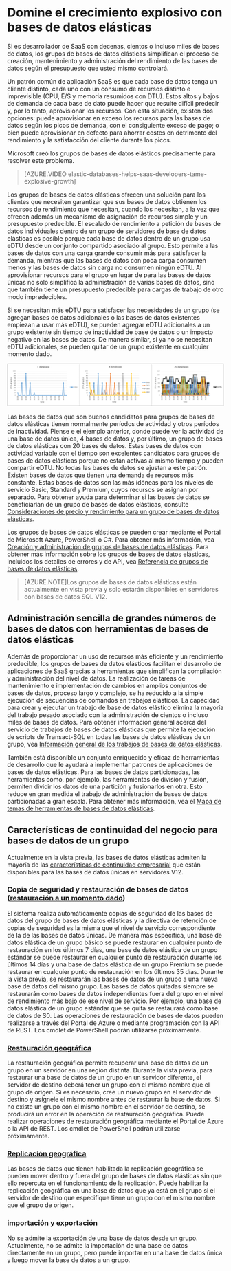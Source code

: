 <properties 
	pageTitle="Domine el crecimiento explosivo con bases de datos elásticas" 
	description="Un grupo de bases de datos elásticas de Base de datos SQL de Azure es una colección de recursos disponibles que comparte un grupo de bases de datos elásticas." 
	services="sql-database" 
	documentationCenter="" 
	authors="stevestein" 
	manager="jeffreyg" 
	editor=""/>

<tags 
	ms.service="sql-database"
	ms.devlang="NA"
	ms.date="09/23/2015" 
	ms.author="sstein" 
	ms.workload="data-management" 
	ms.topic="article" 
	ms.tgt_pltfrm="NA"/>


# Domine el crecimiento explosivo con bases de datos elásticas

Si es desarrollador de SaaS con decenas, cientos o incluso miles de bases de datos, los grupos de bases de datos elásticas simplifican el proceso de creación, mantenimiento y administración del rendimiento de las bases de datos según el presupuesto que usted mismo controlará.

Un patrón común de aplicación SaaS es que cada base de datos tenga un cliente distinto, cada uno con un consumo de recursos distinto e imprevisible (CPU, E/S y memoria resumidos con DTU). Estos altos y bajos de demanda de cada base de dato puede hacer que resulte difícil predecir y, por lo tanto, aprovisionar los recursos. Con esta situación, existen dos opciones: puede aprovisionar en exceso los recursos para las bases de datos según los picos de demanda, con el consiguiente exceso de pago; o bien puede aprovisionar en defecto para ahorrar costes en detrimento del rendimiento y la satisfacción del cliente durante los picos.

Microsoft creó los grupos de bases de datos elásticos precisamente para resolver este problema.

> [AZURE.VIDEO elastic-databases-helps-saas-developers-tame-explosive-growth]


Los grupos de bases de datos elásticas ofrecen una solución para los clientes que necesiten garantizar que sus bases de datos obtienen los recursos de rendimiento que necesitan, cuando los necesitan, a la vez que ofrecen además un mecanismo de asignación de recursos simple y un presupuesto predecible. El escalado de rendimiento a petición de bases de datos individuales dentro de un grupo de servidores de base de datos elásticas es posible porque cada base de datos dentro de un grupo usa eDTU desde un conjunto compartido asociado al grupo. Esto permite a las bases de datos con una carga grande consumir más para satisfacer la demanda, mientras que las bases de datos con poca carga consumen menos y las bases de datos sin carga no consumen ningún eDTU. Al aprovisionar recursos para el grupo en lugar de para las bases de datos únicas no solo simplifica la administración de varias bases de datos, sino que también tiene un presupuesto predecible para cargas de trabajo de otro modo impredecibles.

Si se necesitan más eDTU para satisfacer las necesidades de un grupo (se agregan bases de datos adicionales o las bases de datos existentes empiezan a usar más eDTU), se pueden agregar eDTU adicionales a un grupo existente sin tiempo de inactividad de base de datos o un impacto negativo en las bases de datos. De manera similar, si ya no se necesitan eDTU adicionales, se pueden quitar de un grupo existente en cualquier momento dado.

![bases de datos que comparten eDTU][1]

Las bases de datos que son buenos candidatos para grupos de bases de datos elásticas tienen normalmente períodos de actividad y otros períodos de inactividad. Piense e el ejemplo anterior, donde puede ver la actividad de una base de datos única, 4 bases de datos y, por último, un grupo de bases de datos elásticas con 20 bases de datos. Estas bases de datos con actividad variable con el tiempo son excelentes candidatos para grupos de bases de datos elásticas porque no están activas al mismo tiempo y pueden compartir eDTU. No todas las bases de datos se ajustan a este patrón. Existen bases de datos que tienen una demanda de recursos más constante. Estas bases de datos son las más idóneas para los niveles de servicio Basic, Standard y Premium, cuyos recursos se asignan por separado. Para obtener ayuda para determinar si las bases de datos se beneficiarían de un grupo de bases de datos elásticas, consulte [Consideraciones de precio y rendimiento para un grupo de bases de datos elásticas](sql-database-elastic-pool-guidance.md).

Los grupos de bases de datos elásticas se pueden crear mediante el Portal de Microsoft Azure, PowerShell o C#. Para obtener más información, vea [Creación y administración de grupos de bases de datos elásticas](sql-database-elastic-pool-portal.md). Para obtener más información sobre los grupos de bases de datos elásticas, incluidos los detalles de errores y de API, vea [Referencia de grupos de bases de datos elásticas](sql-database-elastic-pool-reference.md).


> [AZURE.NOTE]Los grupos de bases de datos elásticas están actualmente en vista previa y solo estarán disponibles en servidores con bases de datos SQL V12.

## Administración sencilla de grandes números de bases de datos con herramientas de bases de datos elásticas

Además de proporcionar un uso de recursos más eficiente y un rendimiento predecible, los grupos de bases de datos elásticos facilitan el desarrollo de aplicaciones de SaaS gracias a herramientas que simplifican la compilación y administración del nivel de datos. La realización de tareas de mantenimiento e implementación de cambios en amplios conjuntos de bases de datos, proceso largo y complejo, se ha reducido a la simple ejecución de secuencias de comandos en trabajos elásticos. La capacidad para crear y ejecutar un trabajo de base de datos elástico elimina la mayoría del trabajo pesado asociado con la administración de cientos o incluso miles de bases de datos. Para obtener información general acerca del servicio de trabajos de bases de datos elásticas que permite la ejecución de scripts de Transact-SQL en todas las bases de datos elásticas de un grupo, vea [Información general de los trabajos de bases de datos elásticas](sql-database-elastic-jobs-overview.md).

También está disponible un conjunto enriquecido y eficaz de herramientas de desarrollo que le ayudará a implementar patrones de aplicaciones de bases de datos elásticas. Para las bases de datos particionadas, las herramientas como, por ejemplo, las herramientas de división y fusión, permiten dividir los datos de una partición y fusionarlos en otra. Esto reduce en gran medida el trabajo de administración de bases de datos particionadas a gran escala. Para obtener más información, vea el [Mapa de temas de herramientas de bases de datos elásticas](sql-database-elastic-scale-documentation-map.md).

## Características de continuidad del negocio para bases de datos de un grupo

Actualmente en la vista previa, las bases de datos elásticas admiten la mayoría de las [características de continuidad empresarial](https://msdn.microsoft.com/library/azure/hh852669.aspx) que están disponibles para las bases de datos únicas en servidores V12.

### Copia de seguridad y restauración de bases de datos ([restauración a un momento dado](https://msdn.microsoft.com/library/azure/hh852669.aspx#BKMK_PITR))

El sistema realiza automáticamente copias de seguridad de las bases de datos del grupo de bases de datos elásticas y la directiva de retención de copias de seguridad es la misma que el nivel de servicio correspondiente de la de las bases de datos únicas. De manera más específica, una base de datos elástica de un grupo básico se puede restaurar en cualquier punto de restauración en los últimos 7 días, una base de datos elástica de un grupo estándar se puede restaurar en cualquier punto de restauración durante los últimos 14 días y una base de datos elástica de un grupo Premium se puede restaurar en cualquier punto de restauración en los últimos 35 días. Durante la vista previa, se restaurarán las bases de datos de un grupo a una nueva base de datos del mismo grupo. Las bases de datos quitadas siempre se restaurarán como bases de datos independientes fuera del grupo en el nivel de rendimiento más bajo de ese nivel de servicio. Por ejemplo, una base de datos elástica de un grupo estándar que se quita se restaurará como base de datos de S0. Las operaciones de restauración de bases de datos pueden realizarse a través del Portal de Azure o mediante programación con la API de REST. Los cmdlet de PowerShell podrán utilizarse próximamente.

### [Restauración geográfica](https://msdn.microsoft.com/library/azure/hh852669.aspx#BKMK_GEO)

La restauración geográfica permite recuperar una base de datos de un grupo en un servidor en una región distinta. Durante la vista previa, para restaurar una base de datos de un grupo en un servidor diferente, el servidor de destino deberá tener un grupo con el mismo nombre que el grupo de origen. Si es necesario, cree un nuevo grupo en el servidor de destino y asígnele el mismo nombre antes de restaurar la base de datos. Si no existe un grupo con el mismo nombre en el servidor de destino, se producirá un error en la operación de restauración geográfica. Puede realizar operaciones de restauración geográfica mediante el Portal de Azure o la API de REST. Los cmdlet de PowerShell podrán utilizarse próximamente.


### [Replicación geográfica](https://msdn.microsoft.com/library/azure/dn783447.aspx)

Las bases de datos que tienen habilitada la replicación geográfica se pueden mover dentro y fuera del grupo de bases de datos elásticas sin que ello repercuta en el funcionamiento de la replicación. Puede habilitar la replicación geográfica en una base de datos que ya está en el grupo si el servidor de destino que especifique tiene un grupo con el mismo nombre que el grupo de origen.

### importación y exportación

No se admite la exportación de una base de datos desde un grupo. Actualmente, no se admite la importación de una base de datos directamente en un grupo, pero puede importar en una base de datos única y luego mover la base de datos a un grupo.


<!--Image references-->
[1]: ./media/sql-database-elastic-pool/databases.png

<!---HONumber=Oct15_HO2-->